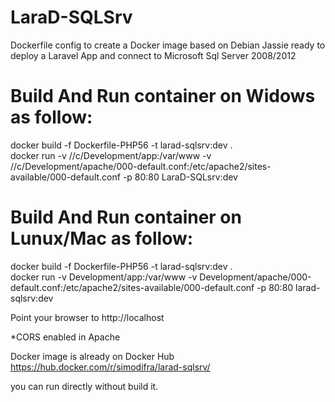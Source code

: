 # LaraD-SQLSrv

Dockerfile config to create a Docker image based on Debian Jassie ready to deploy a Laravel App and connect to Microsoft Sql Server 2008/2012

# Build And Run container on Widows as follow:

docker build -f Dockerfile-PHP56 -t larad-sqlsrv:dev .   <br>
docker run -v //c/Development/app:/var/www -v //c/Development/apache/000-default.conf:/etc/apache2/sites-available/000-default.conf  -p 80:80 LaraD-SQLsrv:dev

# Build And Run container on Lunux/Mac as follow:

docker build -f Dockerfile-PHP56 -t larad-sqlsrv:dev .   <br>
docker run -v Development/app:/var/www -v Development/apache/000-default.conf:/etc/apache2/sites-available/000-default.conf  -p 80:80 larad-sqlsrv:dev   

Point your browser to http://localhost

*CORS enabled in Apache

Docker image is already on Docker Hub 
https://hub.docker.com/r/simodifra/larad-sqlsrv/

you can run directly without build it.
